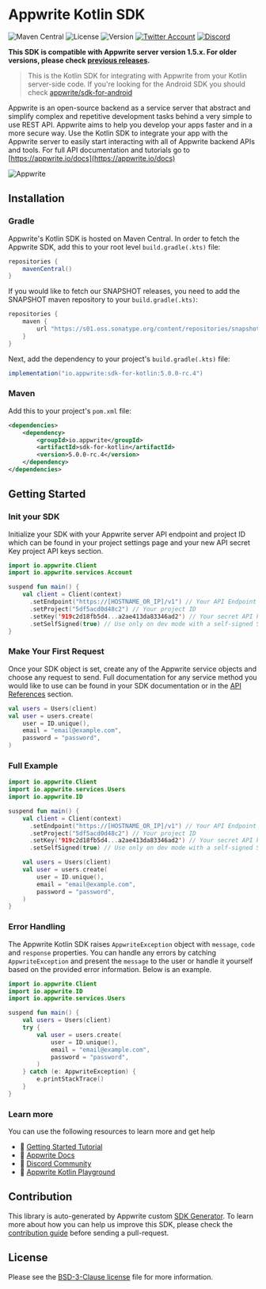 # Appwrite Kotlin SDK

![Maven Central](https://img.shields.io/maven-central/v/io.appwrite/sdk-for-kotlin.svg?color=green&style=flat-square)
![License](https://img.shields.io/github/license/appwrite/sdk-for-kotlin.svg?style=flat-square)
![Version](https://img.shields.io/badge/api%20version-1.5.0-blue.svg?style=flat-square)
[![Twitter Account](https://img.shields.io/twitter/follow/appwrite?color=00acee&label=twitter&style=flat-square)](https://twitter.com/appwrite)
[![Discord](https://img.shields.io/discord/564160730845151244?label=discord&style=flat-square)](https://appwrite.io/discord)

**This SDK is compatible with Appwrite server version 1.5.x. For older versions, please check [previous releases](https://github.com/appwrite/sdk-for-kotlin/releases).**

 > This is the Kotlin SDK for integrating with Appwrite from your Kotlin server-side code. If you're looking for the Android SDK you should check [appwrite/sdk-for-android](https://github.com/appwrite/sdk-for-android)

Appwrite is an open-source backend as a service server that abstract and simplify complex and repetitive development tasks behind a very simple to use REST API. Appwrite aims to help you develop your apps faster and in a more secure way. Use the Kotlin SDK to integrate your app with the Appwrite server to easily start interacting with all of Appwrite backend APIs and tools. For full API documentation and tutorials go to [https://appwrite.io/docs](https://appwrite.io/docs)

![Appwrite](https://appwrite.io/images/github.png)

## Installation

### Gradle

Appwrite's Kotlin SDK is hosted on Maven Central. In order to fetch the Appwrite SDK, add this to your root level `build.gradle(.kts)` file:

```groovy
repositories {      
    mavenCentral()
}
```

If you would like to fetch our SNAPSHOT releases, you need to add the SNAPSHOT maven repository to your `build.gradle(.kts)`:

```groovy
repositories {
    maven {
        url "https://s01.oss.sonatype.org/content/repositories/snapshots/"
    }
}
```

Next, add the dependency to your project's `build.gradle(.kts)` file:

```groovy
implementation("io.appwrite:sdk-for-kotlin:5.0.0-rc.4")
```

### Maven
Add this to your project's `pom.xml` file:

```xml
<dependencies>
    <dependency>
        <groupId>io.appwrite</groupId>
        <artifactId>sdk-for-kotlin</artifactId>
        <version>5.0.0-rc.4</version>
    </dependency>
</dependencies>
```


## Getting Started

### Init your SDK

Initialize your SDK with your Appwrite server API endpoint and project ID which can be found in your project settings page and your new API secret Key project API keys section.

```kotlin
import io.appwrite.Client
import io.appwrite.services.Account

suspend fun main() {
    val client = Client(context)
      .setEndpoint("https://[HOSTNAME_OR_IP]/v1") // Your API Endpoint
      .setProject("5df5acd0d48c2") // Your project ID
      .setKey('919c2d18fb5d4...a2ae413da83346ad2') // Your secret API key
      .setSelfSigned(true) // Use only on dev mode with a self-signed SSL cert
}
```

### Make Your First Request

Once your SDK object is set, create any of the Appwrite service objects and choose any request to send. Full documentation for any service method you would like to use can be found in your SDK documentation or in the [API References](https://appwrite.io/docs) section.

```kotlin
val users = Users(client)
val user = users.create(
    user = ID.unique(),
    email = "email@example.com",
    password = "password",
)
```

### Full Example

```kotlin
import io.appwrite.Client
import io.appwrite.services.Users
import io.appwrite.ID

suspend fun main() {
    val client = Client(context)
      .setEndpoint("https://[HOSTNAME_OR_IP]/v1") // Your API Endpoint
      .setProject("5df5acd0d48c2") // Your project ID
      .setKey('919c2d18fb5d4...a2ae413da83346ad2') // Your secret API key
      .setSelfSigned(true) // Use only on dev mode with a self-signed SSL cert

    val users = Users(client)
    val user = users.create(
        user = ID.unique(),
        email = "email@example.com",
        password = "password",
    )
}
```

### Error Handling

The Appwrite Kotlin SDK raises `AppwriteException` object with `message`, `code` and `response` properties. You can handle any errors by catching `AppwriteException` and present the `message` to the user or handle it yourself based on the provided error information. Below is an example.

```kotlin
import io.appwrite.Client
import io.appwrite.ID
import io.appwrite.services.Users

suspend fun main() {
    val users = Users(client)
    try {
        val user = users.create(
            user = ID.unique(),
            email = "email@example.com",
            password = "password",
        )
    } catch (e: AppwriteException) {
        e.printStackTrace()
    }
}
```

### Learn more

You can use the following resources to learn more and get help

- 🚀 [Getting Started Tutorial](https://appwrite.io/docs/getting-started-for-server)
- 📜 [Appwrite Docs](https://appwrite.io/docs)
- 💬 [Discord Community](https://appwrite.io/discord)
- 🚂 [Appwrite Kotlin Playground](https://github.com/appwrite/playground-for-kotlin)


## Contribution

This library is auto-generated by Appwrite custom [SDK Generator](https://github.com/appwrite/sdk-generator). To learn more about how you can help us improve this SDK, please check the [contribution guide](https://github.com/appwrite/sdk-generator/blob/master/CONTRIBUTING.md) before sending a pull-request.

## License

Please see the [BSD-3-Clause license](https://raw.githubusercontent.com/appwrite/appwrite/master/LICENSE) file for more information.